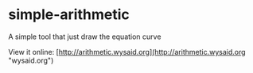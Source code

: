 # simple-arithmetic

A simple tool that just draw the equation curve

View it online: [http://arithmetic.wysaid.org](http://arithmetic.wysaid.org "wysaid.org")
